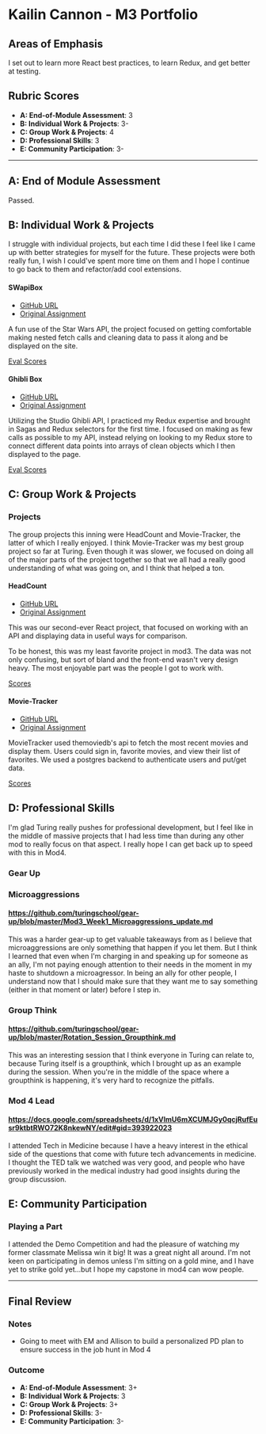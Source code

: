 # Kailin Cannon - M3 Portfolio

## Areas of Emphasis

I set out to learn more React best practices, to learn Redux, and get better at testing.

## Rubric Scores

* **A: End-of-Module Assessment**: 3
* **B: Individual Work & Projects**: 3-
* **C: Group Work & Projects**: 4
* **D: Professional Skills**: 3
* **E: Community Participation**: 3-

-----------------------

## A: End of Module Assessment

Passed.


## B: Individual Work & Projects

I struggle with individual projects, but each time I did these I feel like I came up with better strategies for myself for the future. These projects were both really fun, I wish I could've spent more time on them and I hope I continue to go back to them and refactor/add cool extensions.

#### SWapiBox

* [GitHub URL](https://github.com/Kc2693/SWapiBox)
* [Original Assignment](http://frontend.turing.io/projects/swapi-box.html)

A fun use of the Star Wars API, the project focused on getting comfortable making nested fetch calls and cleaning data to pass it along and be displayed on the site.

[Eval Scores](https://github.com/turingschool/front-end-submissions-public/blob/master/1711/mod-3/swapi/kailin/scores.md)

#### Ghibli Box

* [GitHub URL](https://github.com/Kc2693/Ghibli-Box)
* [Original Assignment](http://frontend.turing.io/projects/self-directed-project.html)


Utilizing the Studio Ghibli API, I practiced my Redux expertise and brought in Sagas and Redux selectors for the first time. I focused on making as few calls as possible to my API, instead relying on looking to my Redux store to connect different data points into arrays of clean objects which I then displayed to the page.

[Eval Scores](https://github.com/turingschool/front-end-submissions-public/blob/master/1711/mod-3/personal-project/Kailin-Cannon/scores.md)


## C: Group Work & Projects

### Projects

The group projects this inning were HeadCount and Movie-Tracker, the latter of which I really enjoyed. I think Movie-Tracker was my best group project so far at Turing. Even though it was slower, we focused on doing all of the major parts of the project together so that we all had a really good understanding of what was going on, and I think that helped a ton. 

#### HeadCount

* [GitHub URL](https://github.com/Kc2693/headcount)
* [Original Assignment](https://github.com/turingschool-examples/headcount2.0)

This was our second-ever React project, that focused on working with an API and displaying data in useful ways for comparison.

To be honest, this was my least favorite project in mod3. The data was not only confusing, but sort of bland and the front-end wasn't very design heavy. The most enjoyable part was the people I got to work with.

[Scores](https://github.com/turingschool/front-end-submissions-public/blob/master/1711/mod-3/headcount/chase-ricardo-kailin/scores.md)


#### Movie-Tracker

* [GitHub URL](https://github.com/skenne21/movie-tracker)
* [Original Assignment](https://github.com/turingschool-examples/movie-tracker)

MovieTracker used themoviedb's api to fetch the most recent movies and display them. Users could sign in, favorite movies, and view their list of favorites. We used a postgres backend to authenticate users and put/get data.

[Scores](https://github.com/turingschool/front-end-submissions-public/blob/master/1711/mod-3/movie-tracker/charles-sabrina-kailin/scores.md)

## D: Professional Skills

I'm glad Turing really pushes for professional development, but I feel like in the middle of massive projects that I had less time than during any other mod to really focus on that aspect. I really hope I can get back up to speed with this in Mod4.

### Gear Up

### Microaggressions
#### https://github.com/turingschool/gear-up/blob/master/Mod3_Week1_Microaggressions_update.md

This was a harder gear-up to get valuable takeaways from as I believe that microaggressions are only something that happen if you let them. But I think I learned that even when I'm charging in and speaking up for someone as an ally, I'm not paying enough attention to their needs in the moment in my haste to shutdown a microagressor. In being an ally for other people, I understand now that I should make sure that they want me to say something (either in that moment or later) before I step in. 


### Group Think
#### https://github.com/turingschool/gear-up/blob/master/Rotation_Session_Groupthink.md

This was an interesting session that I think everyone in Turing can relate to, because Turing itself is a groupthink, which I brought up as an example during the session. When you're in the middle of the space where a groupthink is happening, it's very hard to recognize the pitfalls. 

### Mod 4 Lead
#### https://docs.google.com/spreadsheets/d/1xVlmU6mXCUMJGy0qcjRufEusr9ktbtRWO72K8nkewNY/edit#gid=393922023

I attended Tech in Medicine because I have a heavy interest in the ethical side of the questions that come with future tech advancements in medicine. I thought the TED talk we watched was very good, and people who have previously worked in the medical industry had good insights during the group discussion.


## E: Community Participation

### Playing a Part

I attended the Demo Competition and had the pleasure of watching my former classmate Melissa win it big! It was a great night all around. I'm not keen on participating in demos unless I'm sitting on a gold mine, and I have yet to strike gold yet...but I hope my capstone in mod4 can wow people.

------------------

## Final Review

### Notes

* Going to meet with EM and Allison to build a personalized PD plan to ensure success in the job hunt in Mod 4 

### Outcome

* **A: End-of-Module Assessment**: 3+
* **B: Individual Work & Projects**: 3
* **C: Group Work & Projects**: 3+
* **D: Professional Skills**: 3-
* **E: Community Participation**: 3-

